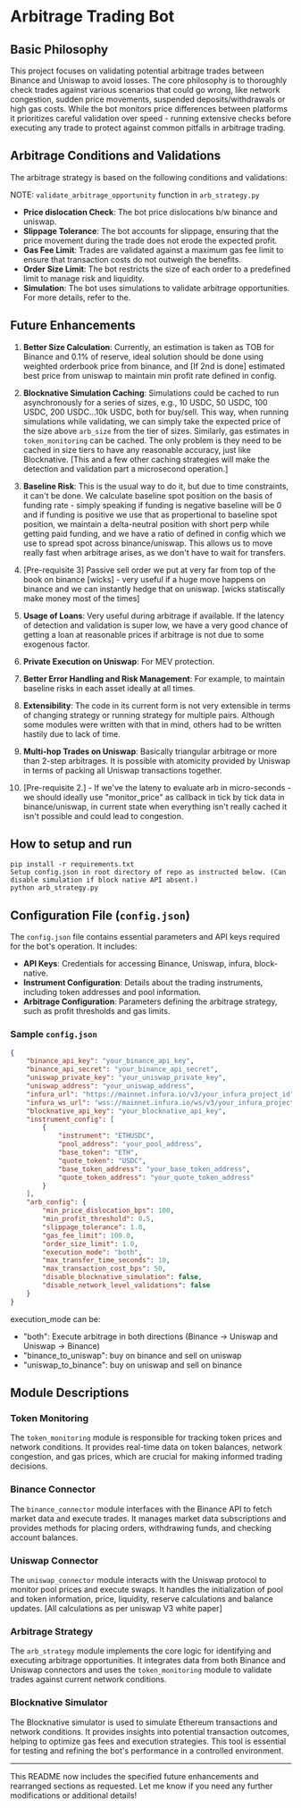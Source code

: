 # Arbitrage Trading Bot

## Basic Philosophy

This project focuses on validating potential arbitrage trades between Binance and Uniswap to avoid losses. The core philosophy is to thoroughly check trades against various scenarios that could go wrong, like network congestion, sudden price movements, suspended deposits/withdrawals or high gas costs. While the bot monitors price differences between platforms it prioritizes careful validation over speed - running extensive checks before executing any trade to protect against common pitfalls in arbitrage trading.

## Arbitrage Conditions and Validations

The arbitrage strategy is based on the following conditions and validations:

NOTE: `validate_arbitrage_opportunity` function in `arb_strategy.py`

- **Price dislocation Check**: The bot price dislocations b/w binance and uniswap. 
- **Slippage Tolerance**: The bot accounts for slippage, ensuring that the price movement during the trade does not erode the expected profit.
- **Gas Fee Limit**: Trades are validated against a maximum gas fee limit to ensure that transaction costs do not outweigh the benefits.
- **Order Size Limit**: The bot restricts the size of each order to a predefined limit to manage risk and liquidity.
- **Simulation**: The bot uses simulations to validate arbitrage opportunities. For more details, refer to the.

## Future Enhancements

1. **Better Size Calculation**: Currently, an estimation is taken as TOB for Binance and 0.1% of reserve, ideal solution should be done using weighted orderbook price from binance, and [If 2nd is done] estimated best price from uniswap to maintain min profit rate defined in config.

2. **Blocknative Simulation Caching**: Simulations could be cached to run asynchronously for a series of sizes, e.g., 10 USDC, 50 USDC, 100 USDC, 200 USDC...10k USDC, both for buy/sell. This way, when running simulations while validating, we can simply take the expected price of the size above `arb_size` from the tier of sizes. Similarly, gas estimates in `token_monitoring` can be cached. The only problem is they need to be cached in size tiers to have any reasonable accuracy, just like Blocknative. [This and a few other caching strategies will make the detection and validation part a microsecond operation.]

3. **Baseline Risk**: This is the usual way to do it, but due to time constraints, it can't be done. We calculate baseline spot position on the basis of funding rate - simply speaking if funding is negative baseline will be 0 and if funding is positive we use that as propertional to baseline spot position, we maintain a delta-neutral position with short perp while getting paid funding, and we have a ratio of defined in config which we use to spread spot across binance/uniswap. This allows us to move really fast when arbitrage arises, as we don't have to wait for transfers.

4. [Pre-requisite 3] Passive sell order we put at very far from top of the book on binance [wicks] - very useful if a huge move happens on binance and we can instantly hedge that on uniswap. [wicks statiscally make money most of the times]

5. **Usage of Loans**: Very useful during arbitrage if available. If the latency of detection and validation is super low, we have a very good chance of getting a loan at reasonable prices if arbitrage is not due to some exogenous factor.

6. **Private Execution on Uniswap**: For MEV protection.

7. **Better Error Handling and Risk Management**: For example, to maintain baseline risks in each asset ideally at all times.

8. **Extensibility**: The code in its current form is not very extensible in terms of changing strategy or running strategy for multiple pairs. Although some modules were written with that in mind, others had to be written hastily due to lack of time.

9. **Multi-hop Trades on Uniswap**: Basically triangular arbitrage or more than 2-step arbitrages. It is possible with atomicity provided by Uniswap in terms of packing all Uniswap transactions together.

9. [Pre-requisite 2.] - If we've the lateny to evaluate arb in micro-seconds - we should ideally use "monitor_price" as callback in tick by tick data in binance/uniswap, in current state when everything isn't really cached it isn't possible and could lead to congestion.

## How to setup and run

```
pip install -r requirements.txt
Setup config.json in root directory of repo as instructed below. (Can disable simulation if block native API absent.)
python arb_strategy.py
```

## Configuration File (`config.json`)

The `config.json` file contains essential parameters and API keys required for the bot's operation. It includes:

- **API Keys**: Credentials for accessing Binance, Uniswap, infura, block-native.
- **Instrument Configuration**: Details about the trading instruments, including token addresses and pool information.
- **Arbitrage Configuration**: Parameters defining the arbitrage strategy, such as profit thresholds and gas limits.

### Sample `config.json`

```json
{
    "binance_api_key": "your_binance_api_key",
    "binance_api_secret": "your_binance_api_secret",
    "uniswap_private_key": "your_uniswap_private_key",
    "uniswap_address": "your_uniswap_address",
    "infura_url": "https://mainnet.infura.io/v3/your_infura_project_id",
    "infura_ws_url": "wss://mainnet.infura.io/ws/v3/your_infura_project_id",
    "blocknative_api_key": "your_blocknative_api_key",
    "instrument_config": [
        {
            "instrument": "ETHUSDC",
            "pool_address": "your_pool_address",
            "base_token": "ETH",
            "quote_token": "USDC",
            "base_token_address": "your_base_token_address",
            "quote_token_address": "your_quote_token_address"
        }
    ],
    "arb_config": {
        "min_price_dislocation_bps": 100,
        "min_profit_threshold": 0.5,
        "slippage_tolerance": 1.0,
        "gas_fee_limit": 100.0,
        "order_size_limit": 1.0,
        "execution_mode": "both",
        "max_transfer_time_seconds": 10,
        "max_transaction_cost_bps": 50,
        "disable_blocknative_simulation": false,
        "disable_network_level_validations": false
    }
}
```

execution_mode can be:
- "both": Execute arbitrage in both directions (Binance -> Uniswap and Uniswap -> Binance)
- "binance_to_uniswap": buy on binance and sell on uniswap
- "uniswap_to_binance": buy on uniswap and sell on binance

## Module Descriptions

### Token Monitoring

The `token_monitoring` module is responsible for tracking token prices and network conditions. It provides real-time data on token balances, network congestion, and gas prices, which are crucial for making informed trading decisions.

### Binance Connector

The `binance_connector` module interfaces with the Binance API to fetch market data and execute trades. It manages market data subscriptions and provides methods for placing orders, withdrawing funds, and checking account balances.

### Uniswap Connector

The `uniswap_connector` module interacts with the Uniswap protocol to monitor pool prices and execute swaps. It handles the initialization of pool and token information, price, liquidity, reserve calculations and balance updates. [All calculations as per uniswap V3 white paper]

### Arbitrage Strategy

The `arb_strategy` module implements the core logic for identifying and executing arbitrage opportunities. It integrates data from both Binance and Uniswap connectors and uses the `token_monitoring` module to validate trades against current network conditions.

### Blocknative Simulator

The Blocknative simulator is used to simulate Ethereum transactions and network conditions. It provides insights into potential transaction outcomes, helping to optimize gas fees and execution strategies. This tool is essential for testing and refining the bot's performance in a controlled environment.

---

This README now includes the specified future enhancements and rearranged sections as requested. Let me know if you need any further modifications or additional details!
